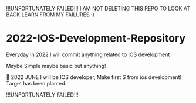 !!!UNFORTUNATELY FAILED!!! I AM NOT DELETING THIS REPO TO LOOK AT BACK LEARN FROM MY FAILURES :)

# 2022-IOS-Development-Repository
Everyday in 2022 I will commit anything related to IOS development 

Maybe Simple maybe basic but anything! 

🎯 2022 JUNE I will be IOS developer, Make first $ from ios development! Target has been planted.


!!!UNFORTUNATELY FAILED!!!
